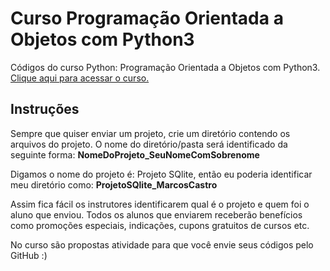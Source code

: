 # Curso Programação Orientada a Objetos com Python3
Códigos do curso Python: Programação Orientada a Objetos com Python3.
[Clique aqui para acessar o curso.](http://bit.ly/CursoPOOPython)

<h2>Instruções</h2>

Sempre que quiser enviar um projeto, crie um diretório contendo os arquivos do projeto. O nome do diretório/pasta será identificado da seguinte forma: <b>NomeDoProjeto_SeuNomeComSobrenome</b>

Digamos o nome do projeto é: Projeto SQlite, então eu poderia identificar meu diretório como: <b>ProjetoSQlite_MarcosCastro</b>

Assim fica fácil os instrutores identificarem qual é o projeto e quem foi o aluno que enviou. Todos os alunos que enviarem receberão benefícios como promoções especiais, indicações, cupons gratuitos de cursos etc.

No curso são propostas atividade para que você envie seus códigos pelo GitHub :)
